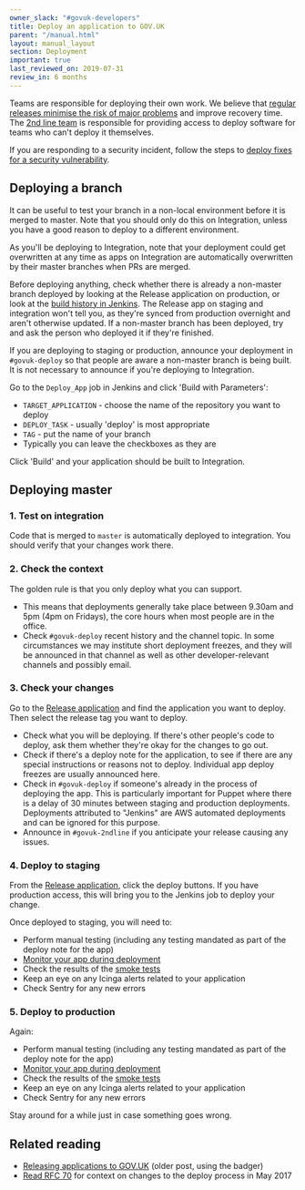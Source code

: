 ```yaml
---
owner_slack: "#govuk-developers"
title: Deploy an application to GOV.UK
parent: "/manual.html"
layout: manual_layout
section: Deployment
important: true
last_reviewed_on: 2019-07-31
review_in: 6 months
---
```


Teams are responsible for deploying their own work. We believe that [regular releases minimise the risk of major problems][reg] and improve recovery time. The [2nd line team][2l] is responsible for providing access to deploy software for teams who can't deploy it themselves.

If you are responding to a security incident, follow the steps to [deploy fixes for a security vulnerability][sec].

[2l]: /manual/welcome-to-2nd-line.html
[reg]: https://gds.blog.gov.uk/2012/11/02/regular-releases-reduce-risk
[sec]: /manual/deploy-fixes-for-a-security-vulnerability.html

## Deploying a branch

It can be useful to test your branch in a non-local environment before it is merged to master. Note that you should only do this on Integration, unless you have a good reason to deploy to a different environment.

As you'll be deploying to Integration, note that your deployment could get overwritten at any time as apps on Integration are automatically overwritten by their master branches when PRs are merged.

Before deploying anything, check whether there is already a non-master branch deployed by looking at the Release application on production, or look at the [build history in Jenkins](https://deploy.integration.publishing.service.gov.uk/job/Deploy_App/). The Release app on staging and integration won't tell you, as they're synced from production overnight and aren't otherwise updated. If a non-master branch has been deployed, try and ask the person who deployed it if they're finished.

If you are deploying to staging or production, announce your deployment in `#govuk-deploy` so that people are aware a non-master branch is being built. It is not necessary to announce if you're deploying to Integration.

Go to the `Deploy_App` job in Jenkins and click 'Build with Parameters':

- `TARGET_APPLICATION` - choose the name of the repository you want to deploy
- `DEPLOY_TASK` - usually 'deploy' is most appropriate
- `TAG` - put the name of your branch
- Typically you can leave the checkboxes as they are

Click 'Build' and your application should be built to Integration.

## Deploying master

### 1. Test on integration

Code that is merged to `master` is automatically deployed to integration. You should verify that your changes work there.

### 2. Check the context

The golden rule is that you only deploy what you can support.

- This means that deployments generally take place between 9.30am and 5pm (4pm on Fridays), the core hours when most people are in the office.
- Check `#govuk-deploy` recent history and the channel topic. In some circumstances we may institute short deployment freezes, and they will be announced in that channel as well as other developer-relevant channels and possibly email.

### 3. Check your changes

Go to the [Release application](https://release.publishing.service.gov.uk) and find the application you want to deploy. Then select the release tag you want to deploy.

- Check what you will be deploying. If there's other people's code to deploy, ask them whether they're okay for the changes to go out.
- Check if there's a deploy note for the application, to see if there are any special instructions or reasons not to deploy. Individual app deploy freezes are usually announced here.
- Check in `#govuk-deploy` if someone's already in the process of deploying the app. This is particularly important for Puppet where there is a delay of 30 minutes between staging and production deployments. Deployments attributed to "Jenkins" are AWS automated deployments and can be ignored for this purpose.
- Announce in `#govuk-2ndline` if you anticipate your release causing any issues.

### 4. Deploy to staging

From the [Release application](https://release.publishing.service.gov.uk), click the deploy buttons. If you have production access, this will bring you to the Jenkins job to deploy your change.

Once deployed to staging, you will need to:

- Perform manual testing (including any testing mandated as part of the deploy note for the app)
- [Monitor your app during deployment](/manual/deployment-dashboards.html)
- Check the results of the [smoke tests](https://github.com/alphagov/smokey)
- Keep an eye on any Icinga alerts related to your application
- Check Sentry for any new errors

### 5. Deploy to production

Again:

- Perform manual testing (including any testing mandated as part of the deploy note for the app)
- [Monitor your app during deployment](/manual/deployment-dashboards.html)
- Check the results of the [smoke tests](https://github.com/alphagov/smokey)
- Keep an eye on any Icinga alerts related to your application
- Check Sentry for any new errors

Stay around for a while just in case something goes wrong.

## Related reading

- [Releasing applications to GOV.UK](https://gdstechnology.blog.gov.uk/2014/09/10/releasing-applications-to-gov-uk/) (older post, using the badger)
- [Read RFC 70](https://github.com/alphagov/govuk-rfcs/blob/master/rfc-070-path-towards-continuous-deployment-cd.md) for context on changes to the deploy process in May 2017
